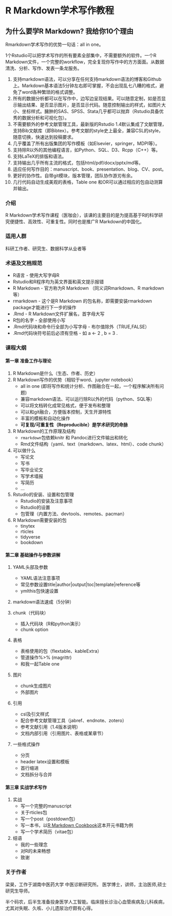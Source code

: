 # R Markdown学术写作教程

## 为什么要学R Markdown? 我给你10个理由

Rmarkdown学术写作的优势一句话：all in one。

1个Rstudio可以把学术写作的所有要素全部集中，不需要额外的软件。一个R Markdown文件，一个完整的workflow，完全复现你写作中的方方面面。从数据清洗、分析、写作、发表一条龙服务。

1.	支持markdown语法，可以分享在任何支持markdown语法的博客和Github上。Markdown基本语法5分钟左右即可掌握，不会出现乱七八糟的格式，避免了word各种繁琐的格式调整。
2.	所有的数据分析都可以在写作中，边写边呈现结果。可以随意定制，如是否显示输出结果、是否显示图片，是否显示代码。随意控制输出的样式，如图片大小、坐标样式。臃肿的SAS、SPSS、Stata几乎都可以抛弃（Rstudio具备优秀的数据分析和可视化包）。
3.	不需要额外的参考文献管理工具，最新版的Rstudio 1.4默认集成了文献管理，支持Bib文献库（即Bibtex）。参考文献的style史上最全，兼容CSL的style，随意切换，快速达到投稿要求。
4.	几乎覆盖了所有出版集团的写作模板（如Elsevier，springer，MDPI等）。
5.	支持除R以外的其他编程语言，如Python、SQL、D3、Rcpp（C++）等。
6.	支持LaTeX的排版和语法。
7.	支持输出几乎所有主流的格式，包括html/pdf/docx/pptx/md等。
8.	适应任何写作目的：manuscript、book、presentation、blog、CV、post。
9.	更好的协作性。自带git模块，版本管理，团队协作游刃有余。
10.	几行代码自动生成美观的表格，Table one 和OR可以通过相应的包自动测算并输出。


### 介绍
R Markdown学术写作课程（医咖会），该课的主要目的是为提高基于R的科学研究便捷性、高效性、可重复性。同时也是推广R Markdown的中国化。

### 适用人群
科研工作者、研究生、数据科学从业者等

### 术语及文档规范

-   R语言 - 使用大写字母R
-   Rstudio和R程序均为英文界面和英文提示报错
-   R Markdown - 官方称为R Markdown （同义词Rmarkdown、R markdown等）
-   rmarkdown - 这个是R Markdown 的包名称，即需要安装rmarkdown package才能进行下一步的操作
-   .Rmd - R Markdown文件扩展名，首字母大写
-   R包的名字 - 全部使用小写
-   .Rmd代码块和命令行全部为小写字母 - 布尔值除外（TRUE,FALSE）
-   .Rmd代码块符号前后必须有空格 - 如 a <- 2 , b = 3 .


### 课程大纲

#### 第一章 准备工作与理论

1.  R Markdown是什么（生态、作者、历史）
2.  R Markdown写作的优势（相较于word、jupyter notebook）
    - all in one (即将写作和统计分析、作图融合在一起，一个程序解决所有问题)
    - 兼容markdown语法、可以运行除R以外的代码（python、SQL等）
    - 可以将文档转化成常见格式，便于发布和整理
    - 可以和git融合，方便版本控制，天生开源特性
    - 丰富的模板和自动化操作
    - **可复现/可重复性（Reproducible）是学术研究的命脉**
3.  R Markdown的工作原理及结构
    - `rmarkdown`包依赖knitr 和 Pandoc进行文件输出和转化
    - Rmd文件结构（yaml、text（markdown、latex、html）、code chunk）
4.  可以做什么
    - 写论文
    - 写书
    - 写毕业论文
    - 写学术墙报
    - 写简历
    - ... 
5.  Rstudio的安装、设置和包管理
    - Rstudio的安装及注意事项
    - Rstudio的设置
    - 包管理（内置方法、devtools、remotes、pacman）
6.  R Markdown需要安装的包
    - tinytex
    - rticles
    - tidyverse
    - bookdown


#### 第二章 基础操作与参数讲解

1.  YAML头部及参数
    - YAML语法注意事项
    - 常见参数设置title|author|output|toc|template|reference等
    - ymlthis包快速设置
  
2.  markdown语法速成（5分钟）
3.  chunk（代码块）
    - 插入代码块（R和python演示）
    - chunk option
4.  表格
    - 表格使用的包（flextable、kableExtra）
    - 管道操作%>% (magrittr)
    - 和我一起Table one
5.  图片
    - chunk生成图片
    - 外部图片
6. 引用
   - csl及引文样式
   - 配合参考文献管理工具（jabref、endnote、zotero）
   - 参考文献引用（1.4版本说明）
   - 文档内部引用（引用图片、表格或某章节）
7. 一些格式操作
   - 分页
   - header latex设置和模板
   - 首行缩进
   - 文档拆分与合并


#### 第三章 实战学术写作

1. 实战
   - 写一个完整的manuscript
   - 关于rticles包
   - 写一个post（postdown包）
   - 写一本书，以[R Markdown Cookbook](https://github.com/yihui/rmarkdown-cookbook)这本开元书籍为例
   - 写一个学术简历（vitae包）
2. 结语
   - 我的一些理念
   - 对R的未来畅想
   - 致谢

### 关于作者

梁昊，工作于湖南中医药大学 中医诊断研究所。 医学博士，讲师，主治医师,硕士研究生导师。

半个码农，后半生准备投身医学人工智能。临床擅长诊治心血管疾病及儿科疾病，尤其对失眠、久咳、小儿遗尿治疗颇有心得。

